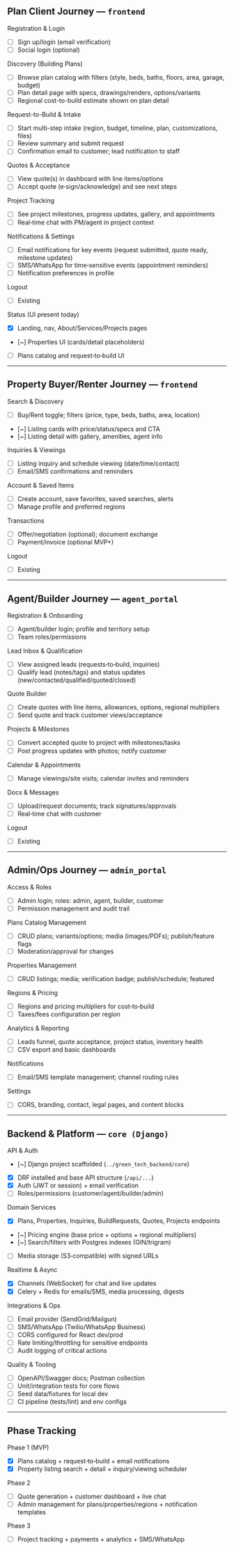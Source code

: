 ## Plan Client Journey — `frontend`

Registration & Login
- [ ] Sign up/login (email verification)
- [ ] Social login (optional)

Discovery (Building Plans)
- [ ] Browse plan catalog with filters (style, beds, baths, floors, area, garage, budget)
- [ ] Plan detail page with specs, drawings/renders, options/variants
- [ ] Regional cost-to-build estimate shown on plan detail

Request-to-Build & Intake
- [ ] Start multi-step intake (region, budget, timeline, plan, customizations, files)
- [ ] Review summary and submit request
- [ ] Confirmation email to customer; lead notification to staff

Quotes & Acceptance
- [ ] View quote(s) in dashboard with line items/options
- [ ] Accept quote (e‑sign/acknowledge) and see next steps

Project Tracking
- [ ] See project milestones, progress updates, gallery, and appointments
- [ ] Real‑time chat with PM/agent in project context

Notifications & Settings
- [ ] Email notifications for key events (request submitted, quote ready, milestone updates)
- [ ] SMS/WhatsApp for time‑sensitive events (appointment reminders)
- [ ] Notification preferences in profile

Logout
- [ ] Existing

Status (UI present today)
- [x] Landing, nav, About/Services/Projects pages
- [~] Properties UI (cards/detail placeholders)
- [ ] Plans catalog and request‑to‑build UI

---

## Property Buyer/Renter Journey — `frontend`

Search & Discovery
- [ ] Buy/Rent toggle; filters (price, type, beds, baths, area, location)
- [~] Listing cards with price/status/specs and CTA
- [~] Listing detail with gallery, amenities, agent info

Inquiries & Viewings
- [ ] Listing inquiry and schedule viewing (date/time/contact)
- [ ] Email/SMS confirmations and reminders

Account & Saved Items
- [ ] Create account, save favorites, saved searches, alerts
- [ ] Manage profile and preferred regions

Transactions
- [ ] Offer/negotiation (optional); document exchange
- [ ] Payment/invoice (optional MVP+)

Logout
- [ ] Existing

---

## Agent/Builder Journey — `agent_portal`

Registration & Onboarding
- [ ] Agent/builder login; profile and territory setup
- [ ] Team roles/permissions

Lead Inbox & Qualification
- [ ] View assigned leads (requests‑to‑build, inquiries)
- [ ] Qualify lead (notes/tags) and status updates (new/contacted/qualified/quoted/closed)

Quote Builder
- [ ] Create quotes with line items, allowances, options, regional multipliers
- [ ] Send quote and track customer views/acceptance

Projects & Milestones
- [ ] Convert accepted quote to project with milestones/tasks
- [ ] Post progress updates with photos; notify customer

Calendar & Appointments
- [ ] Manage viewings/site visits; calendar invites and reminders

Docs & Messages
- [ ] Upload/request documents; track signatures/approvals
- [ ] Real‑time chat with customer

Logout
- [ ] Existing

---

## Admin/Ops Journey — `admin_portal`

Access & Roles
- [ ] Admin login; roles: admin, agent, builder, customer
- [ ] Permission management and audit trail

Plans Catalog Management
- [ ] CRUD plans; variants/options; media (images/PDFs); publish/feature flags
- [ ] Moderation/approval for changes

Properties Management
- [ ] CRUD listings; media; verification badge; publish/schedule; featured

Regions & Pricing
- [ ] Regions and pricing multipliers for cost‑to‑build
- [ ] Taxes/fees configuration per region

Analytics & Reporting
- [ ] Leads funnel, quote acceptance, project status, inventory health
- [ ] CSV export and basic dashboards

Notifications
- [ ] Email/SMS template management; channel routing rules

Settings
- [ ] CORS, branding, contact, legal pages, and content blocks

---

## Backend & Platform — `core (Django)`

API & Auth
- [~] Django project scaffolded (`../green_tech_backend/core`)
- [x] DRF installed and base API structure (`/api/...`)
- [x] Auth (JWT or session) + email verification
- [ ] Roles/permissions (customer/agent/builder/admin)

Domain Services
- [x] Plans, Properties, Inquiries, BuildRequests, Quotes, Projects endpoints
- [~] Pricing engine (base price + options + regional multipliers)
- [~] Search/filters with Postgres indexes (GIN/trigram)
- [ ] Media storage (S3‑compatible) with signed URLs

Realtime & Async
- [x] Channels (WebSocket) for chat and live updates
- [x] Celery + Redis for emails/SMS, media processing, digests

Integrations & Ops
- [ ] Email provider (SendGrid/Mailgun)
- [ ] SMS/WhatsApp (Twilio/WhatsApp Business)
- [ ] CORS configured for React dev/prod
- [ ] Rate limiting/throttling for sensitive endpoints
- [ ] Audit logging of critical actions

Quality & Tooling
- [ ] OpenAPI/Swagger docs; Postman collection
- [ ] Unit/integration tests for core flows
- [ ] Seed data/fixtures for local dev
- [ ] CI pipeline (tests/lint) and env configs

---

## Phase Tracking

Phase 1 (MVP)
- [x] Plans catalog + request‑to‑build + email notifications
- [x] Property listing search + detail + inquiry/viewing scheduler

Phase 2
- [ ] Quote generation + customer dashboard + live chat
- [ ] Admin management for plans/properties/regions + notification templates

Phase 3
- [ ] Project tracking + payments + analytics + SMS/WhatsApp
